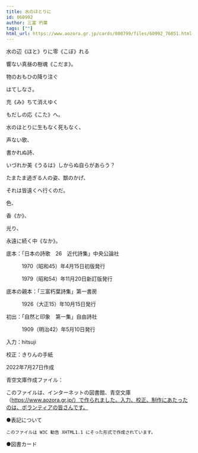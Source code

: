 ```yaml
---
title: 水のほとりに
id: 060992
author: 三富 朽葉
tags: [""]
html_url: https://www.aozora.gr.jp/cards/000799/files/60992_76051.html
---
```


水の辺《ほと》りに零《こぼ》れる

響ない真昼の樹魂《こだま》。



物のおもひの降り注ぐ

はてしなさ。



充《み》ちて消えゆく

もだしの応《こた》へ。



水のほとりに生もなく死もなく、

声ない歌、

書かれぬ詩、

いづれか美《うるは》しからぬ自らがあらう？



たまたま過ぎる人の姿、獣のかげ、

それは皆遠くへ行くのだ。



色、

香《か》、

光り、

永遠に続く中《なか》。













底本：「日本の詩歌　26　近代詩集」中央公論社

　　　1970（昭和45）年4月15日初版発行

　　　1979（昭和54）年11月20日新訂版発行

底本の親本：「三富朽葉詩集」第一書房

　　　1926（大正15）年10月15日発行

初出：「自然と印象　第一集」自由詩社

　　　1909（明治42）年5月10日発行

入力：hitsuji

校正：きりんの手紙

2022年7月27日作成

青空文庫作成ファイル：

このファイルは、インターネットの図書館、青空文庫（https://www.aozora.gr.jp/）で作られました。入力、校正、制作にあたったのは、ボランティアの皆さんです。











●表記について


	このファイルは W3C 勧告 XHTML1.1 にそった形式で作成されています。







●図書カード